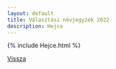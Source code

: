 ```yaml
---
layout: default
title: Választási névjegyzék 2022
description: Hejce
---
```


{% include Hejce.html %}

[Vissza](./)